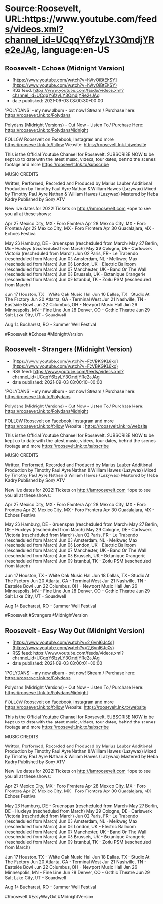 # Source:Roosevelt, URL:https://www.youtube.com/feeds/videos.xml?channel_id=UCqqY6fzyLY3OmdjYRe2eJAg, language:en-US

## Roosevelt - Echoes (Midnight Version)
 - [https://www.youtube.com/watch?v=hWvOiBtEKSY](https://www.youtube.com/watch?v=hWvOiBtEKSY)
 - RSS feed: https://www.youtube.com/feeds/videos.xml?channel_id=UCqqY6fzyLY3OmdjYRe2eJAg
 - date published: 2021-09-03 08:00:30+00:00

'POLYDANS' - my new album - out now! Stream / Purchase here: https://roosevelt.lnk.to/Polydans

Polydans (Midnight Versions) - Out Now - Listen To / Purchase Here: https://roosevelt.lnk.to/PolydansMidnight

FOLLOW Roosevelt on Facebook, Instagram and more https://roosevelt.lnk.to/follow
Website: https://roosevelt.lnk.to/website 

This is the Official Youtube Channel for Roosevelt. 
SUBSCRIBE NOW to be kept up to date with the latest music, videos, tour dates, behind the scenes footage and more https://roosevelt.lnk.to/subscribe

MUSIC CREDITS

Written, Performed, Recorded and Produced by Marius Lauber
Additional Production by Timothy Paul Ayre Nathan & William Hawes (Lazywax)
Mixed by Timothy Paul Ayre Nathan & William Hawes (Lazywax)
Mastered by Heba Kadry 
Published by Sony ATV

New live dates for 2022! Tickets on ​http://iamroosevelt.com
Hope to see you all at these shows:

Apr 27 Mexico City, MX - Foro Frontera
Apr 28 Mexico City, MX - Foro Frontera
Apr 29 Mexico City, MX - Foro Frontera
Apr 30 Guadalajara, MX - Echoes Festival

May 26 Hamburg, DE - Gruenspan (rescheduled from March)
May 27 Berlin, DE - Huxleys (rescheduled from March)
May 29 Cologne, DE - Carlswerk Victoria (rescheduled from March)
Jun 02 Paris, FR - Le Trabendo (rescheduled from March)
Jun 03 Amsterdam, NL - Melkweg Max (rescheduled from March)
Jun 06 London, UK - Electric Ballroom (rescheduled from March)
Jun 07 Manchester, UK - Band On The Wall (rescheduled from March)
Jun 08 Brussels, UK - Botanique Orangerie (rescheduled from March)
Jun 09 Istanbul, TK - Zorlu PSM (rescheduled from March)

Jun 17 Houston, TX - White Oak Music Hall
Jun 18 Dallas, TX - Studio At The Factory
Jun 20 Atlanta, GA - Terminal West
Jun 21 Nashville, TN - Eastside Bowl
Jun 22 Columbus, OH - Newport Music Hall
Jun 26 Minneapolis, MN - Fine Line
Jun 28 Denver, CO - Gothic Theatre
Jun 29 Salt Lake City, UT - Soundwell

Aug 14 Bucharest, RO - Summer Well Festival

#Roosevelt #Echoes #MidnightVersion

## Roosevelt - Strangers (Midnight Version)
 - [https://www.youtube.com/watch?v=F2VBKGKL6ko](https://www.youtube.com/watch?v=F2VBKGKL6ko)
 - RSS feed: https://www.youtube.com/feeds/videos.xml?channel_id=UCqqY6fzyLY3OmdjYRe2eJAg
 - date published: 2021-09-03 08:00:10+00:00

'POLYDANS' - my new album - out now! Stream / Purchase here: https://roosevelt.lnk.to/Polydans

Polydans (Midnight Versions) - Out Now - Listen To / Purchase Here: https://roosevelt.lnk.to/PolydansMidnight

FOLLOW Roosevelt on Facebook, Instagram and more https://roosevelt.lnk.to/follow
Website : https://roosevelt.lnk.to/website 

This is the Official Youtube Channel for Roosevelt. 
SUBSCRIBE NOW to be kept up to date with the latest music, videos, tour dates, behind the scenes footage and more https://roosevelt.lnk.to/subscribe

MUSIC CREDITS

Written, Performed, Recorded and Produced by Marius Lauber
Additional Production by Timothy Paul Ayre Nathan & William Hawes (Lazywax)
Mixed by Timothy Paul Ayre Nathan & William Hawes (Lazywax)
Mastered by Heba Kadry 
Published by Sony ATV

New live dates for 2022! Tickets on ​http://iamroosevelt.com
Hope to see you all at these shows:

Apr 27 Mexico City, MX - Foro Frontera
Apr 28 Mexico City, MX - Foro Frontera
Apr 29 Mexico City, MX - Foro Frontera
Apr 30 Guadalajara, MX - Echoes Festival

May 26 Hamburg, DE - Gruenspan (rescheduled from March)
May 27 Berlin, DE - Huxleys (rescheduled from March)
May 29 Cologne, DE - Carlswerk Victoria (rescheduled from March)
Jun 02 Paris, FR - Le Trabendo (rescheduled from March)
Jun 03 Amsterdam, NL - Melkweg Max (rescheduled from March)
Jun 06 London, UK - Electric Ballroom (rescheduled from March)
Jun 07 Manchester, UK - Band On The Wall (rescheduled from March)
Jun 08 Brussels, UK - Botanique Orangerie (rescheduled from March)
Jun 09 Istanbul, TK - Zorlu PSM (rescheduled from March)

Jun 17 Houston, TX - White Oak Music Hall
Jun 18 Dallas, TX - Studio At The Factory
Jun 20 Atlanta, GA - Terminal West
Jun 21 Nashville, TN - Eastside Bowl
Jun 22 Columbus, OH - Newport Music Hall
Jun 26 Minneapolis, MN - Fine Line
Jun 28 Denver, CO - Gothic Theatre
Jun 29 Salt Lake City, UT - Soundwell

Aug 14 Bucharest, RO - Summer Well Festival

#Roosevelt #Strangers #MidnightVersion

## Roosevelt - Easy Way Out (Midnight Version)
 - [https://www.youtube.com/watch?v=2_6vnI6JcXs](https://www.youtube.com/watch?v=2_6vnI6JcXs)
 - RSS feed: https://www.youtube.com/feeds/videos.xml?channel_id=UCqqY6fzyLY3OmdjYRe2eJAg
 - date published: 2021-09-03 08:00:01+00:00

'POLYDANS' - my new album - out now! Stream / Purchase here: https://roosevelt.lnk.to/Polydans

Polydans (Midnight Versions) - Out Now - Listen To / Purchase Here: https://roosevelt.lnk.to/PolydansMidnight

FOLLOW Roosevelt on Facebook, Instagram and more https://roosevelt.lnk.to/follow
Website: https://roosevelt.lnk.to/website 

This is the Official Youtube Channel for Roosevelt. 
SUBSCRIBE NOW to be kept up to date with the latest music, videos, tour dates, behind the scenes footage and more https://roosevelt.lnk.to/subscribe

MUSIC CREDITS

Written, Performed, Recorded and Produced by Marius Lauber
Additional Production by Timothy Paul Ayre Nathan & William Hawes (Lazywax)
Mixed by Timothy Paul Ayre Nathan & William Hawes (Lazywax)
Mastered by Heba Kadry 
Published by Sony ATV

New live dates for 2022! Tickets on ​http://iamroosevelt.com
Hope to see you all at these shows:

Apr 27 Mexico City, MX - Foro Frontera
Apr 28 Mexico City, MX - Foro Frontera
Apr 29 Mexico City, MX - Foro Frontera
Apr 30 Guadalajara, MX - Echoes Festival

May 26 Hamburg, DE - Gruenspan (rescheduled from March)
May 27 Berlin, DE - Huxleys (rescheduled from March)
May 29 Cologne, DE - Carlswerk Victoria (rescheduled from March)
Jun 02 Paris, FR - Le Trabendo (rescheduled from March)
Jun 03 Amsterdam, NL - Melkweg Max (rescheduled from March)
Jun 06 London, UK - Electric Ballroom (rescheduled from March)
Jun 07 Manchester, UK - Band On The Wall (rescheduled from March)
Jun 08 Brussels, UK - Botanique Orangerie (rescheduled from March)
Jun 09 Istanbul, TK - Zorlu PSM (rescheduled from March)

Jun 17 Houston, TX - White Oak Music Hall
Jun 18 Dallas, TX - Studio At The Factory
Jun 20 Atlanta, GA - Terminal West
Jun 21 Nashville, TN - Eastside Bowl
Jun 22 Columbus, OH - Newport Music Hall
Jun 26 Minneapolis, MN - Fine Line
Jun 28 Denver, CO - Gothic Theatre
Jun 29 Salt Lake City, UT - Soundwell

Aug 14 Bucharest, RO - Summer Well Festival

#Roosevelt #EasyWayOut #MidnightVersion

